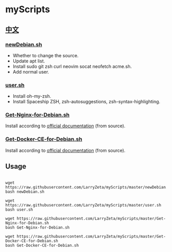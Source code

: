 # myScripts

## [中文](./README-zh_CN.md)

### [newDebian.sh](./newDebian.sh)  

- Whether to change the source.
- Update apt list.
- Install sudo git zsh curl neovim socat neofetch acme.sh.
- Add normal user.

### [user.sh](./user.sh)

- Install oh-my-zsh.
- Install Spaceship ZSH, zsh-autosuggestions, zsh-syntax-highlighting.

### [Get-Nginx-for-Debian.sh](./Get-Nginx-for-Debian.sh)

Install according to [official documentation](http://nginx.org/en/linux_packages.html#Debian) (from source).

### [Get-Docker-CE-for-Debian.sh](./Get-Docker-CE-for-Debian.sh)

Install according to [official documentation](https://docs.docker.com/install/linux/docker-ce/debian/) (from source).

## Usage

```shell

wget https://raw.githubusercontent.com/LarryZeta/myScripts/master/newDebian.sh
bash newDebian.sh

wget https://raw.githubusercontent.com/LarryZeta/myScripts/master/user.sh
bash user.sh

wget https://raw.githubusercontent.com/LarryZeta/myScripts/master/Get-Nginx-for-Debian.sh
bash Get-Nginx-for-Debian.sh

wget https://raw.githubusercontent.com/LarryZeta/myScripts/master/Get-Docker-CE-for-Debian.sh
bash Get-Docker-CE-for-Debian.sh
```
